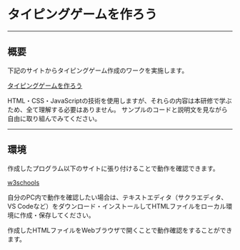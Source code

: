 # タイピングゲームを作ろう

---

## 概要

下記のサイトからタイピングゲーム作成のワークを実施します。

[タイピングゲームを作ろう](https://ke-kishimoto.github.io/typingGame/)

HTML・CSS・JavaScriptの技術を使用しますが、それらの内容は本研修で学ぶため、全て理解する必要はありません。
サンプルのコードと説明文を見ながら自由に取り組んでみてください。

---

## 環境

作成したプログラム以下のサイトに張り付けることで動作を確認できます。

[w3schools](https://www.w3schools.com/js/tryit.asp?filename=tryjs_default)

自分のPC内で動作を確認したい場合は、テキストエディタ（サクラエディタ、VS Codeなど）をダウンロード・インストールしてHTMLファイルをローカル環境に作成・保存してください。

作成したHTMLファイルをWebブラウザで開くことで動作確認をすることができます。
